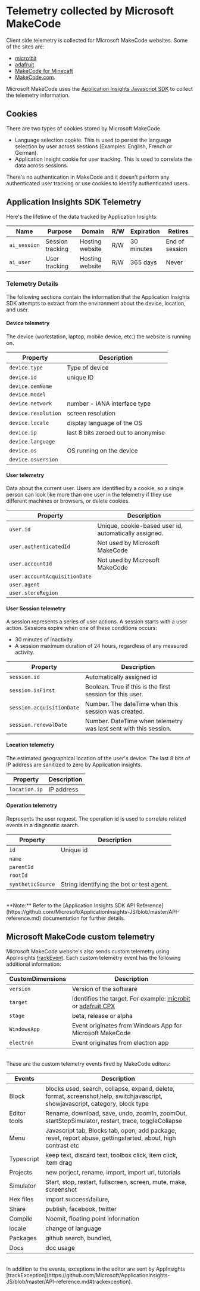 # Telemetry collected by Microsoft MakeCode

Client side telemetry is collected for Microsoft MakeCode websites. Some of the sites are:

* [micro:bit](https://makecode.microbit.org)
* [adafruit](https://makecode.adafruit.org)
* [MakeCode for Minecaft](https://minecraft.makecode.com)
* [MakeCode.com](https://makecode.com).

Microsoft MakeCode uses the [Application Insights Javascript SDK](https://github.com/Microsoft/ApplicationInsights-JS) to collect the telemetry information.

## Cookies

There are two types of cookies stored by Microsoft MakeCode.

- Language selection cookie. This is used to persist the language selection by user across sessions (Examples: English, French or German).
- Application Insight cookie for user tracking. This is used to correlate the data across sessions.

There's no authentication in MakeCode and it doesn't perform any authenticated user tracking or use cookies to identify authenticated users.

## Application Insights SDK Telemetry

Here's the lifetime of the data tracked by Application Insights:

 |Name |Purpose|	Domain|	R/W|	Expiration|	Retires|
|-----|-------|-------|-------|-----|-------|
|`ai_session`|	Session tracking|	Hosting website|	R/W	|30 minutes|	End of session|
|`ai_user`|	User tracking|	Hosting website|	R/W|	365 days|	Never|


### Telemetry Details

The following sections contain the information that the Application Insights SDK attempts to extract from the environment about the device, location, and user.

#### Device telemetry

The device (workstation, laptop, mobile device, etc.) the website is running on.

Property | Description
---|---
`device.type`  | Type of device
`device.id`	| unique ID
`device.oemName` |
`device.model` |
`device.network` | number  - IANA interface type
`device.resolution`  | screen resolution
`device.locale` | display language of the OS
`device.ip` | last 8 bits zeroed out to anonymise
`device.language` |
`device.os` |  OS running on the device
`device.osversion` |

#### User telemetry

Data about the current user. Users are identified by a cookie, so a single person can look like
more than one user in the telemetry if they use different machines or browsers, or delete cookies.

Property | Description
---|---
`user.id` | Unique, cookie-based user id, automatically assigned.
`user.authenticatedId` | Not used by Microsoft MakeCode
`user.accountId` | Not used by Microsoft MakeCode
`user.accountAcquisitionDate` |
`user.agent` |
`user.storeRegion` |


#### User Session telemetry

A session represents a series of user actions. A session starts with a user action. Sessions expire when one of these conditions occurs:

* 30 minutes of inactivity.
* A session maximum duration of 24 hours, regardless of any measured activity.

Property | Description
---|---
`session.id` | Automatically assigned id
`session.isFirst` | Boolean. True if this is the first session for this user.
`session.acquisitionDate` | Number. The dateTime when this session was created.
`session.renewalDate` | Number. DateTime when telemetry was last sent with this session.

#### Location telemetry

The estimated geographical location of the user's device. The last 8 bits of IP address are sanitized to zero by Application insights.

Property | Description
---|---
`location.ip` | IP address

#### Operation telemetry

Represents the user request. The operation id is used to correlate related events in a diagnostic search.

Property | Description
---|---
`id` | Unique id
`name` |
`parentId` |
`rootId` |
`syntheticSource` | String identifying the bot or test agent.

<br/>
**Note:** Refer to the [Application Insights SDK API Reference](https://github.com/Microsoft/ApplicationInsights-JS/blob/master/API-reference.md) documentation for further details.

## Microsoft MakeCode custom telemetry

Microsoft MakeCode website's also sends custom telemetry using AppInsights [trackEvent](https://github.com/Microsoft/ApplicationInsights-JS/blob/master/API-reference.md#trackevent). Each custom telemetry event has the following additional information:

CustomDimensions | Description
---|---
`version` | Version of the software
`target` | Identifies the target. For example: [microbit](makecode.microbit.org) or [adafruit CPX](makecode.adafruit.com)
`stage` | beta, release or alpha
`WindowsApp` | Event originates from Windows App for Microsoft MakeCode
`electron` | Event originates from electron app
<br/>
These are the custom telemetry events fired by MakeCode editors:

Events | Description
-------|-------
Block | blocks used, search, collapse, expand, delete, format, screenshot,help, switchjavascript, showjavascript, category, block type
Editor tools| Rename, download, save, undo, zoomIn, zoomOut, startStopSimulator, restart, trace, toggleCollapse
Menu | Javascript tab, Blocks tab, open, add package, reset, report abuse, gettingstarted, about, high contrast etc
Typescript | keep text, discard text, toolbox click, item click, item drag
Projects | new porject, rename, import, import url, tutorials
Simulator | Start, stop, restart, fullscreen, screen, mute, make, screenshot
Hex files | import success\failure,
Share | publish, facebook, twitter
Compile | Noemit, floating point information
locale | change of language
Packages | github search, bundled,
Docs | doc usage
<br/>
In addition to the events, exceptions in the editor are sent by AppInsights [trackException](https://github.com/Microsoft/ApplicationInsights-JS/blob/master/API-reference.md#trackexception).
